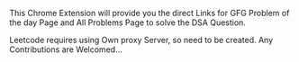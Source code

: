 This Chrome Extension will provide you the direct Links for GFG Problem of the day Page and All Problems Page to solve the DSA Question.

Leetcode requires using Own proxy Server, so need to be created.
Any Contributions are Welcomed...
